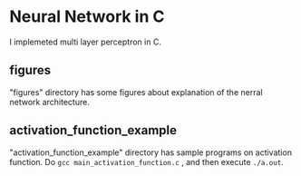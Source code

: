 # Neural Network in C
I implemeted multi layer perceptron in C.

## figures
"figures" directory has some figures about explanation of the nerral network architecture.

## activation_function_example
"activation_function_example" directory has sample programs on activation function.
Do `gcc main_activation_function.c` , and then execute `./a.out`.
